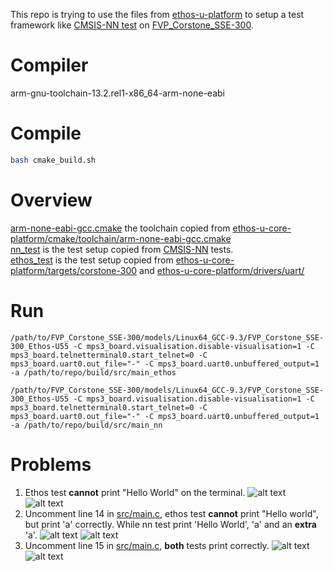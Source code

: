 This repo is trying to use the files from [ethos-u-platform](https://review.mlplatform.org/plugins/gitiles/ml/ethos-u/ethos-u/) to setup a test framework like [CMSIS-NN test](https://github.com/ARM-software/CMSIS-NN/tree/main/Tests/UnitTest) on [FVP_Corstone_SSE-300](https://developer.arm.com/downloads/-/arm-ecosystem-fvps).
# Compiler
arm-gnu-toolchain-13.2.rel1-x86_64-arm-none-eabi

# Compile
```bash
bash cmake_build.sh
```

# Overview
[arm-none-eabi-gcc.cmake](cmake/arm-none-eabi-gcc.cmake) the toolchain copied from [ethos-u-core-platform/cmake/toolchain/arm-none-eabi-gcc.cmake](https://review.mlplatform.org/admin/repos/ml/ethos-u/ethos-u-core-platform)  
 [nn_test](src/nn_test/) is the test setup copied from [CMSIS-NN](https://github.com/ARM-software/CMSIS-NN/tree/main/Tests/UnitTest/Corstone-300) tests.  
 [ethos_test](src/ethos_test/) is the test setup copied from [ethos-u-core-platform/targets/corstone-300](https://review.mlplatform.org/admin/repos/ml/ethos-u/ethos-u-core-platform) and [ethos-u-core-platform/drivers/uart/](https://review.mlplatform.org/admin/repos/ml/ethos-u/ethos-u-core-platform)

# Run
 ```
 /path/to/FVP_Corstone_SSE-300/models/Linux64_GCC-9.3/FVP_Corstone_SSE-300_Ethos-U55 -C mps3_board.visualisation.disable-visualisation=1 -C mps3_board.telnetterminal0.start_telnet=0 -C mps3_board.uart0.out_file="-" -C mps3_board.uart0.unbuffered_output=1  -a /path/to/repo/build/src/main_ethos
 
/path/to/FVP_Corstone_SSE-300/models/Linux64_GCC-9.3/FVP_Corstone_SSE-300_Ethos-U55 -C mps3_board.visualisation.disable-visualisation=1 -C mps3_board.telnetterminal0.start_telnet=0 -C mps3_board.uart0.out_file="-" -C mps3_board.uart0.unbuffered_output=1  -a /path/to/repo/build/src/main_nn
```

# Problems
1. Ethos test **cannot** print "Hello World" on the terminal.
![alt text](doc/ethos_1.png)
![alt text](doc/nn_1.png)
2. Uncomment line 14 in [src/main.c](src/main.c), ethos test **cannot** print "Hello world", but print 'a' correctly. While nn test print 'Hello World', 'a' and an **extra** 'a'.
![alt text](doc/ethos_2.png)
![alt text](doc/nn_2.png)
3. Uncomment line 15 in [src/main.c](src/main.c), **both** tests print correctly.
![alt text](doc/ethos_3.png)
![alt text](doc/nn_3.png)